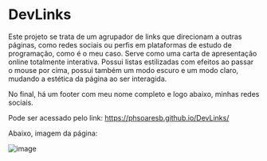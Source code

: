 # DevLinks

Este projeto se trata de um agrupador de links que direcionam a outras páginas, como redes sociais ou perfis em plataformas de estudo de programação, como é o meu caso.
Serve como uma carta de apresentação online totalmente interativa. Possui listas estilizadas com efeitos ao passar o mouse por cima, possui também um modo escuro e um modo claro, mudando a estética da página ao ser interagida.

No final, há um footer com meu nome completo e logo abaixo, minhas redes sociais.

Pode ser acessado pelo link: https://phsoaresb.github.io/DevLinks/

Abaixo, imagem da página:

![image](https://github.com/phsoaresb/DevLinks/assets/134897384/64e677aa-704e-4a4b-9e24-fbdb79b04597)
